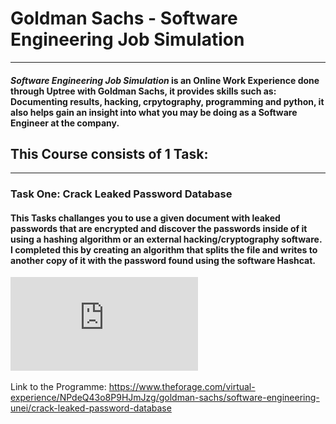 # Goldman Sachs - Software Engineering Job Simulation
 ---
 #### **_Software Engineering Job Simulation_** is an Online Work Experience done through Uptree with Goldman Sachs, it provides skills such as: Documenting results, hacking, crpytography, programming and python, it also helps gain an insight into what you may be doing as a Software Engineer at the company.
 
 ## This Course consists of 1 Task:
 ---
 
### Task One: Crack Leaked Password Database
#### This Tasks challanges you to use a given document with leaked passwords that are encrypted and discover the passwords inside of it using a hashing algorithm or an external hacking/cryptography software. I completed this by creating an algorithm that splits the file and writes to another copy of it with the password found using the software Hashcat.

![image](https://github.com/Robbo30/SoftwareEngineering---Goldman-Sachs/blob/main/Goldman%20Sachs%20Software%20Engineering%20Certificate.pdf)

Link to the Programme: https://www.theforage.com/virtual-experience/NPdeQ43o8P9HJmJzg/goldman-sachs/software-engineering-unei/crack-leaked-password-database
